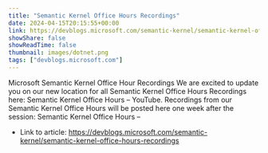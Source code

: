 ```yaml
---
title: "Semantic Kernel Office Hours Recordings"
date: 2024-04-15T20:15:55+00:00
link: https://devblogs.microsoft.com/semantic-kernel/semantic-kernel-office-hours-recordings
showShare: false
showReadTime: false
thumbnail: images/dotnet.png
tags: ["devblogs.microsoft.com"]
---
```

Microsoft Semantic Kernel Office Hour Recordings We are excited to update you on our new location for all Semantic Kernel Office Hours Recordings here: Semantic Kernel Office Hours – YouTube. Recordings from our Semantic Kernel Office Hours will be posted here one week after the session: Semantic Kernel Office Hours –

- Link to article: https://devblogs.microsoft.com/semantic-kernel/semantic-kernel-office-hours-recordings